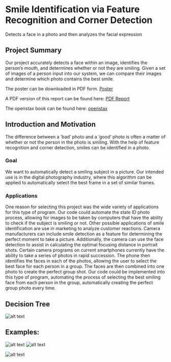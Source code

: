 # Smile Identification via Feature Recognition and Corner Detection

Detects a face in a photo and then analyzes the facial expression

## Project Summary

Our project accurately detects a face within an image, identifies the person’s mouth, and determines whether or not they are smiling. Given a set of images of a person input into our system, we can compare their images and determine which photo contains the best smile.

The poster can be downloaded in PDF form.
[Poster](https://cnx.org/resources/1d8ba2802e32ec97a42b28013405d71831ad42bd/Poster.pdf)

A PDF version of this report can be found here:
[PDF Report](https://cnx.org/resources/ffebd2b2ae36906361b4738db00e5ec23075b5d3/Smile%20Identification%20via%20Feature%20Recognition%20and%20Corner%20Detection.pdf)

The openstax book can be found here: [openstax](https://cnx.org/contents/z1a_VXOs@1.3:Lsfn9x8X@3/Project-Summary)

## Introduction and Motivation

The difference between a ‘bad’ photo and a ‘good’ photo is often a matter of whether or not the person in the photo is smiling. With the help of feature recognition and corner detection, smiles can be identified in a photo.

### Goal

We want to automatically detect a smiling subject in a picture. Our intended use is in the digital photography industry, where this algorithm can be applied to automatically select the best frame in a set of similar frames.

### Applications

One reason for selecting this project was the wide variety of applications for this type of program. Our code could automate the state ID photo process, allowing for images to be taken by computers that have the ability to check if the subject is smiling or not. Other possible applications of smile identification are use in marketing to analyze customer reactions. Camera manufacturers can include smile detection as a feature for determining the perfect moment to take a picture. Additionally, the camera can use the face detection to assist in calculating the optimal focusing distance in portrait shots.
Certain camera programs on current smartphones currently have the ability to take a series of photos in rapid succession. The phone then identifies the faces in each of the photos, allowing the user to select the best face for each person in a group. The faces are then combined into one photo to create the perfect group shot. Our code could be implemented into this type of program, automating the process of selecting the best smiling face from each person in the group, automatically creating the perfect group photo every time.

## Decision Tree

![alt text](https://cnx.org/resources/fc04f6094de7a418054d78cf0c34821513a342ba/graphics9.png "Decision Tree")

## Examples: 

![alt text](https://cnx.org/resources/38dc3e7cb5ada4b1761909a6666cedd6e24f1443/graphics5.png "Figure 5 from cnx.org")
![alt text](https://cnx.org/resources/01bd21738f9b6db7f4c2859799ce1a2df1b73ff2/graphics8.png "Figure 8 from cnx.org")

![alt text](https://cnx.org/resources/7869fdfca4b41d9c4e0637440f4c8f0fd89a3d5a/graphics8.png "Mouth Curvature for Smiling Photos")

